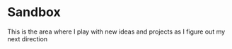 # Sandbox
This is the area where I play with new ideas and projects as I figure out my next direction
